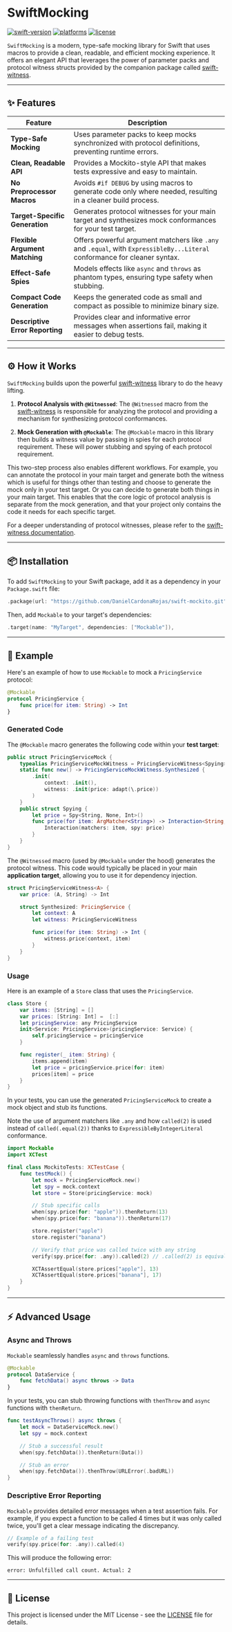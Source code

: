 
# SwiftMocking

[![swift-version](https://img.shields.io/badge/swift-5.9-orange.svg)](https://img.shields.io/badge/swift-5.9-orange.svg)
[![platforms](https://img.shields.io/badge/platforms-macOS%20%7C%20iOS%20%7C%20tvOS%20%7C%20watchOS-lightgrey.svg)](https://img.shields.io/badge/platforms-macOS%20%7C%20iOS%20%7C%20tvOS%20%7C%20watchOS-lightgrey.svg)
[![license](https://img.shields.io/badge/license-MIT-lightgrey.svg)](https://img.shields.io/badge/license-MIT-lightgrey.svg)

`SwiftMocking` is a modern, type-safe mocking library for Swift that uses macros to provide a clean, readable, and efficient mocking experience. It offers an elegant API that leverages the power of parameter packs and protocol witness structs provided by the companion package called [swift-witness](https://github.com/DanielCardonaRojas/swift-witness).

---

## ✨ Features

| Feature | Description |
| --- | --- |
| **Type-Safe Mocking** | Uses parameter packs to keep mocks synchronized with protocol definitions, preventing runtime errors. |
| **Clean, Readable API** | Provides a Mockito-style API that makes tests expressive and easy to maintain. |
| **No Preprocessor Macros** | Avoids `#if DEBUG` by using macros to generate code only where needed, resulting in a cleaner build process. |
| **Target-Specific Generation**| Generates protocol witnesses for your main target and synthesizes mock conformances for your test target. |
| **Flexible Argument Matching**| Offers powerful argument matchers like `.any` and `.equal`, with `ExpressibleBy...Literal` conformance for cleaner syntax. |
| **Effect-Safe Spies** | Models effects like `async` and `throws` as phantom types, ensuring type safety when stubbing. |
| **Compact Code Generation** | Keeps the generated code as small and compact as possible to minimize binary size. |
| **Descriptive Error Reporting** | Provides clear and informative error messages when assertions fail, making it easier to debug tests. |

---

## ⚙️ How it Works

`SwiftMocking` builds upon the powerful [swift-witness](https://github.com/DanielCardonaRojas/swift-witness) library to do the heavy lifting.

1.  **Protocol Analysis with `@Witnessed`**: The `@Witnessed` macro from the [swift-witness](https://github.com/DanielCardonaRojas/swift-witness) is responsible for analyzing the protocol and providing a mechanism for synthesizing protocol conformances.

2.  **Mock Generation with `@Mockable`**: The `@Mockable` macro in this library then builds a witness value by passing in spies for each protocol requirement. These will power stubbing and spying of each protocol requirement.

This two-step process also enables different workflows. For example, you can annotate the protocol in your main target and generate both the witness which is useful for things other than testing and choose to generate the mock only in your test target. Or you can decide to generate both things in your main target. This enables that the core logic of protocol analysis is separate from the mock generation, and that your project only contains the code it needs for each specific target.

For a deeper understanding of protocol witnesses, please refer to the [swift-witness documentation](https://github.com/DanielCardonaRojas/ProtocolWitnessMacro?tab=readme-ov-file#-what-is-a-protocol-witness).

---

## 📦 Installation

To add `SwiftMocking` to your Swift package, add it as a dependency in your `Package.swift` file:

```swift
.package(url: "https://github.com/DanielCardonaRojas/swift-mockito.git", from: "1.0.0"),
```

Then, add `Mockable` to your target's dependencies:

```swift
.target(name: "MyTarget", dependencies: ["Mockable"]),
```

---

## 🚀 Example

Here's an example of how to use `Mockable` to mock a `PricingService` protocol:

```swift
@Mockable
protocol PricingService {
    func price(for item: String) -> Int
}
```

### Generated Code

The `@Mockable` macro generates the following code within your **test target**:

```swift
public struct PricingServiceMock {
    typealias PricingServiceMockWitness = PricingServiceWitness<Spying>
    static func new() -> PricingServiceMockWitness.Synthesized {
        .init(
            context: .init(),
            witness: .init(price: adapt(\.price))
        )
    }
    public struct Spying {
        let price = Spy<String, None, Int>()
        func price(for item: ArgMatcher<String>) -> Interaction<String, None, Int> {
            Interaction(matchers: item, spy: price)
        }
    }
}
```

The `@Witnessed` macro (used by `@Mockable` under the hood) generates the protocol witness. This code would typically be placed in your main **application target**, allowing you to use it for dependency injection.

```swift
struct PricingServiceWitness<A> {
    var price: (A, String) -> Int

    struct Synthesized: PricingService {
        let context: A
        let witness: PricingServiceWitness

        func price(for item: String) -> Int {
            witness.price(context, item)
        }
    }
}
```

### Usage

Here is an example of a `Store` class that uses the `PricingService`.

```swift
class Store {
    var items: [String] = []
    var prices: [String: Int] =  [:]
    let pricingService: any PricingService
    init<Service: PricingService>(pricingService: Service) {
        self.pricingService = pricingService
    }

    func register(_ item: String) {
        items.append(item)
        let price = pricingService.price(for: item)
        prices[item] = price
    }
}
```

In your tests, you can use the generated `PricingServiceMock` to create a mock object and stub its functions.

Note the use of argument matchers like `.any` and how `called(2)` is used instead of `called(.equal(2))` thanks to `ExpressibleByIntegerLiteral` conformance.

```swift
import Mockable
import XCTest

final class MockitoTests: XCTestCase {
    func testMock() {
        let mock = PricingServiceMock.new()
        let spy = mock.context
        let store = Store(pricingService: mock)

        // Stub specific calls
        when(spy.price(for: "apple")).thenReturn(13)
        when(spy.price(for: "banana")).thenReturn(17)

        store.register("apple")
        store.register("banana")

        // Verify that price was called twice with any string
        verify(spy.price(for: .any)).called(2) // .called(2) is equivalent to .called(.equal(2))

        XCTAssertEqual(store.prices["apple"], 13)
        XCTAssertEqual(store.prices["banana"], 17)
    }
}
```

---

## ⚡️ Advanced Usage

### Async and Throws

`Mockable` seamlessly handles `async` and `throws` functions.

```swift
@Mockable
protocol DataService {
    func fetchData() async throws -> Data
}
```

In your tests, you can stub throwing functions with `thenThrow` and `async` functions with `thenReturn`.

```swift
func testAsyncThrows() async throws {
    let mock = DataServiceMock.new()
    let spy = mock.context

    // Stub a successful result
    when(spy.fetchData()).thenReturn(Data())

    // Stub an error
    when(spy.fetchData()).thenThrow(URLError(.badURL))
}
```

### Descriptive Error Reporting

`Mockable` provides detailed error messages when a test assertion fails. For example, if you expect a function to be called 4 times but it was only called twice, you'll get a clear message indicating the discrepancy.

```swift
// Example of a failing test
verify(spy.price(for: .any)).called(4)
```

This will produce the following error:

```
error: Unfulfilled call count. Actual: 2
```

---

## 📜 License

This project is licensed under the MIT License - see the [LICENSE](LICENSE) file for details.
